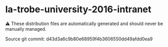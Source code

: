 # la-trobe-university-2016-intranet

:warning: These distribution files are automatically generated and should never be manually managed.

Source git commit: d43d3a6c9b80e68959f4b3606550dd49afdd0ea9
